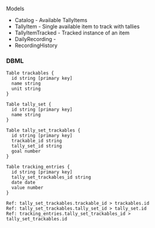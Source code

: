 Models
- Catalog - Available TallyItems
- TallyItem - Single available item to track with tallies
- TallyItemTracked - Tracked instance of an item
- DailyRecording -
- RecordingHistory



### DBML
```dbml
Table trackables {
  id string [primary key]
  name string
  unit string
}

Table tally_set {
  id string [primary key]
  name string
}

Table tally_set_trackables {
  id string [primary key]
  trackable_id string
  tally_set_id string
  goal number
}

Table tracking_entries {
  id string [primary key]
  tally_set_trackables_id string
  date date
  value number
}

Ref: tally_set_trackables.trackable_id > trackables.id
Ref: tally_set_trackables.tally_set_id > tally_set.id
Ref: tracking_entries.tally_set_trackables_id > tally_set_trackables.id
```
